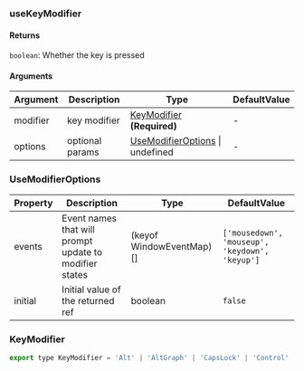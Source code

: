 ### useKeyModifier

#### Returns
`boolean`: Whether the key is pressed

#### Arguments
|Argument|Description|Type|DefaultValue|
|---|---|---|---|
|modifier|key modifier|[KeyModifier](#KeyModifier)  **(Required)**|-|
|options|optional params|[UseModifierOptions](#UseModifierOptions) \| undefined |-|

### UseModifierOptions

|Property|Description|Type|DefaultValue|
|---|---|---|---|
|events|Event names that will prompt update to modifier states|(keyof WindowEventMap)[] |`['mousedown', 'mouseup', 'keydown', 'keyup']`|
|initial|Initial value of the returned ref|boolean |`false`|

### KeyModifier

```js
export type KeyModifier = 'Alt' | 'AltGraph' | 'CapsLock' | 'Control' | 'Fn' | 'FnLock' | 'Meta' | 'NumLock' | 'ScrollLock' | 'Shift' | 'Symbol' | 'SymbolLock';
```